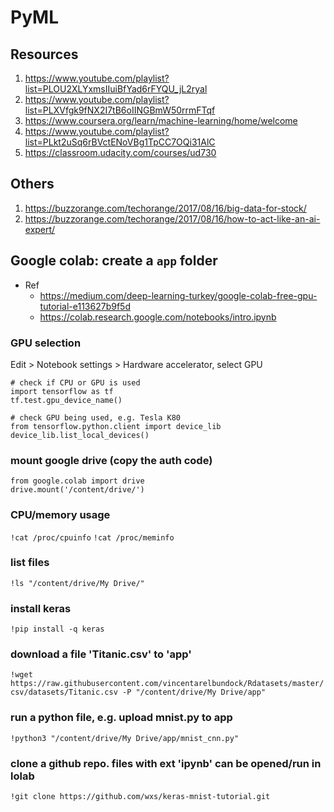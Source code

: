 # PyML 
## Resources
1. https://www.youtube.com/playlist?list=PLOU2XLYxmsIIuiBfYad6rFYQU_jL2ryal
2. https://www.youtube.com/playlist?list=PLXVfgk9fNX2I7tB6oIINGBmW50rrmFTqf
3. https://www.coursera.org/learn/machine-learning/home/welcome
4. https://www.youtube.com/playlist?list=PLkt2uSq6rBVctENoVBg1TpCC7OQi31AlC
5. https://classroom.udacity.com/courses/ud730

## Others
1. https://buzzorange.com/techorange/2017/08/16/big-data-for-stock/
2. https://buzzorange.com/techorange/2017/08/16/how-to-act-like-an-ai-expert/


## Google colab: create a ``` app ``` folder
- Ref
    - https://medium.com/deep-learning-turkey/google-colab-free-gpu-tutorial-e113627b9f5d
    - https://colab.research.google.com/notebooks/intro.ipynb

### GPU selection
Edit > Notebook settings > Hardware accelerator, select GPU
```
# check if CPU or GPU is used
import tensorflow as tf
tf.test.gpu_device_name()
```

```
# check GPU being used, e.g. Tesla K80
from tensorflow.python.client import device_lib
device_lib.list_local_devices()
```

### mount google drive (copy the auth code)
```
from google.colab import drive
drive.mount('/content/drive/')
```

### CPU/memory usage
``` !cat /proc/cpuinfo ```
``` !cat /proc/meminfo ```

### list files
```!ls "/content/drive/My Drive/"```

### install keras
``` !pip install -q keras ```

### download a file 'Titanic.csv' to 'app'
``` !wget https://raw.githubusercontent.com/vincentarelbundock/Rdatasets/master/csv/datasets/Titanic.csv -P "/content/drive/My Drive/app" ```

### run a python file, e.g. upload mnist.py to app
``` !python3 "/content/drive/My Drive/app/mnist_cnn.py" ```

### clone a github repo. files with ext 'ipynb' can be opened/run in lolab
``` !git clone https://github.com/wxs/keras-mnist-tutorial.git ```

